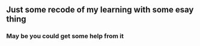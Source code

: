## Just some recode of my learning with some esay thing

### May be you could get some help from it
